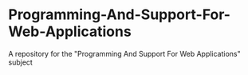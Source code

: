 # Programming-And-Support-For-Web-Applications
A repository for the "Programming And Support For Web Applications" subject
